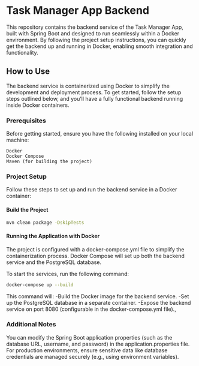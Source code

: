 # Task Manager App Backend
This repository contains the backend service of the Task Manager App, built with Spring Boot and designed to run seamlessly within a Docker environment. By following the project setup instructions, you can quickly get the backend up and running in Docker, enabling smooth integration and functionality.

## How to Use
The backend service is containerized using Docker to simplify the development and deployment process. To get started, follow the setup steps outlined below, and you’ll have a fully functional backend running inside Docker containers.

### Prerequisites
Before getting started, ensure you have the following installed on your local machine:

    Docker
    Docker Compose
    Maven (for building the project)

### Project Setup
Follow these steps to set up and run the backend service in a Docker container:

#### Build the Project
```bash
mvn clean package -DskipTests
```

#### Running the Application with Docker
The project is configured with a docker-compose.yml file to simplify the containerization process. Docker Compose will set up both the backend service and the PostgreSQL database.

To start the services, run the following command:
```bash
docker-compose up --build
```
This command will:
-Build the Docker image for the backend service.
-Set up the PostgreSQL database in a separate container.
-Expose the backend service on port 8080 (configurable in the docker-compose.yml file).,


### Additional Notes
You can modify the Spring Boot application properties (such as the database URL, username, and password) in the application.properties file.
For production environments, ensure sensitive data like database credentials are managed securely (e.g., using environment variables).